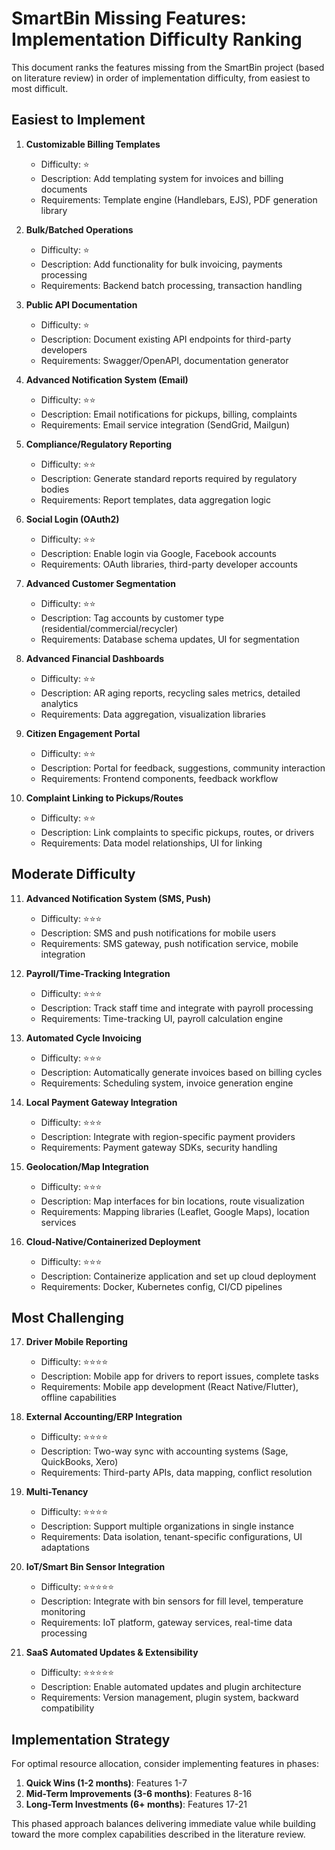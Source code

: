 # SmartBin Missing Features: Implementation Difficulty Ranking

This document ranks the features missing from the SmartBin project (based on literature review) in order of implementation difficulty, from easiest to most difficult.

## Easiest to Implement

1. **Customizable Billing Templates**
   - Difficulty: ⭐
   - Description: Add templating system for invoices and billing documents
   - Requirements: Template engine (Handlebars, EJS), PDF generation library

2. **Bulk/Batched Operations**
   - Difficulty: ⭐
   - Description: Add functionality for bulk invoicing, payments processing
   - Requirements: Backend batch processing, transaction handling

3. **Public API Documentation**
   - Difficulty: ⭐
   - Description: Document existing API endpoints for third-party developers
   - Requirements: Swagger/OpenAPI, documentation generator

4. **Advanced Notification System (Email)**
   - Difficulty: ⭐⭐
   - Description: Email notifications for pickups, billing, complaints
   - Requirements: Email service integration (SendGrid, Mailgun)

5. **Compliance/Regulatory Reporting**
   - Difficulty: ⭐⭐
   - Description: Generate standard reports required by regulatory bodies
   - Requirements: Report templates, data aggregation logic

6. **Social Login (OAuth2)**
   - Difficulty: ⭐⭐
   - Description: Enable login via Google, Facebook accounts
   - Requirements: OAuth libraries, third-party developer accounts

7. **Advanced Customer Segmentation**
   - Difficulty: ⭐⭐
   - Description: Tag accounts by customer type (residential/commercial/recycler)
   - Requirements: Database schema updates, UI for segmentation

8. **Advanced Financial Dashboards**
   - Difficulty: ⭐⭐
   - Description: AR aging reports, recycling sales metrics, detailed analytics
   - Requirements: Data aggregation, visualization libraries

9. **Citizen Engagement Portal**
   - Difficulty: ⭐⭐
   - Description: Portal for feedback, suggestions, community interaction
   - Requirements: Frontend components, feedback workflow

10. **Complaint Linking to Pickups/Routes**
    - Difficulty: ⭐⭐
    - Description: Link complaints to specific pickups, routes, or drivers
    - Requirements: Data model relationships, UI for linking

## Moderate Difficulty

11. **Advanced Notification System (SMS, Push)**
    - Difficulty: ⭐⭐⭐
    - Description: SMS and push notifications for mobile users
    - Requirements: SMS gateway, push notification service, mobile integration

12. **Payroll/Time-Tracking Integration**
    - Difficulty: ⭐⭐⭐
    - Description: Track staff time and integrate with payroll processing
    - Requirements: Time-tracking UI, payroll calculation engine

13. **Automated Cycle Invoicing**
    - Difficulty: ⭐⭐⭐
    - Description: Automatically generate invoices based on billing cycles
    - Requirements: Scheduling system, invoice generation engine

14. **Local Payment Gateway Integration**
    - Difficulty: ⭐⭐⭐
    - Description: Integrate with region-specific payment providers
    - Requirements: Payment gateway SDKs, security handling

15. **Geolocation/Map Integration**
    - Difficulty: ⭐⭐⭐
    - Description: Map interfaces for bin locations, route visualization
    - Requirements: Mapping libraries (Leaflet, Google Maps), location services

16. **Cloud-Native/Containerized Deployment**
    - Difficulty: ⭐⭐⭐
    - Description: Containerize application and set up cloud deployment
    - Requirements: Docker, Kubernetes config, CI/CD pipelines

## Most Challenging

17. **Driver Mobile Reporting**
    - Difficulty: ⭐⭐⭐⭐
    - Description: Mobile app for drivers to report issues, complete tasks
    - Requirements: Mobile app development (React Native/Flutter), offline capabilities

18. **External Accounting/ERP Integration**
    - Difficulty: ⭐⭐⭐⭐
    - Description: Two-way sync with accounting systems (Sage, QuickBooks, Xero)
    - Requirements: Third-party APIs, data mapping, conflict resolution

19. **Multi-Tenancy**
    - Difficulty: ⭐⭐⭐⭐
    - Description: Support multiple organizations in single instance
    - Requirements: Data isolation, tenant-specific configurations, UI adaptations

20. **IoT/Smart Bin Sensor Integration**
    - Difficulty: ⭐⭐⭐⭐⭐
    - Description: Integrate with bin sensors for fill level, temperature monitoring
    - Requirements: IoT platform, gateway services, real-time data processing

21. **SaaS Automated Updates & Extensibility**
    - Difficulty: ⭐⭐⭐⭐⭐
    - Description: Enable automated updates and plugin architecture
    - Requirements: Version management, plugin system, backward compatibility

## Implementation Strategy

For optimal resource allocation, consider implementing features in phases:

1. **Quick Wins (1-2 months)**: Features 1-7
2. **Mid-Term Improvements (3-6 months)**: Features 8-16
3. **Long-Term Investments (6+ months)**: Features 17-21

This phased approach balances delivering immediate value while building toward the more complex capabilities described in the literature review. 